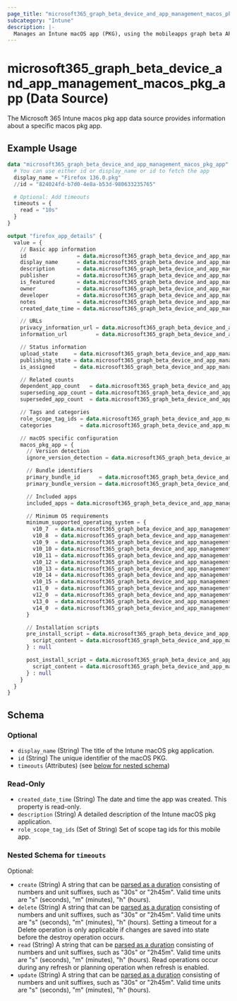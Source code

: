 ```yaml
---
page_title: "microsoft365_graph_beta_device_and_app_management_macos_pkg_app Data Source - terraform-provider-microsoft365"
subcategory: "Intune"
description: |-
  Manages an Intune macOS app (PKG), using the mobileapps graph beta API. Apps are deployed using the Microsoft Intune management agent for macOS.
---
```


# microsoft365_graph_beta_device_and_app_management_macos_pkg_app (Data Source)

The Microsoft 365 Intune macos pkg app data source provides information about a specific macos pkg app.

## Example Usage

```terraform
data "microsoft365_graph_beta_device_and_app_management_macos_pkg_app" "mozilla_firefox" {
  # You can use either id or display_name or id to fetch the app
  display_name = "Firefox 136.0.pkg"
  //id = "824024fd-b7d0-4e8a-b53d-980633235765"

  # Optional: Add timeouts
  timeouts = {
    read = "10s"
  }
}

output "firefox_app_details" {
  value = {
    // Basic app information
    id                = data.microsoft365_graph_beta_device_and_app_management_macos_pkg_app.mozilla_firefox.id
    display_name      = data.microsoft365_graph_beta_device_and_app_management_macos_pkg_app.mozilla_firefox.display_name
    description       = data.microsoft365_graph_beta_device_and_app_management_macos_pkg_app.mozilla_firefox.description
    publisher         = data.microsoft365_graph_beta_device_and_app_management_macos_pkg_app.mozilla_firefox.publisher
    is_featured       = data.microsoft365_graph_beta_device_and_app_management_macos_pkg_app.mozilla_firefox.is_featured
    owner             = data.microsoft365_graph_beta_device_and_app_management_macos_pkg_app.mozilla_firefox.owner
    developer         = data.microsoft365_graph_beta_device_and_app_management_macos_pkg_app.mozilla_firefox.developer
    notes             = data.microsoft365_graph_beta_device_and_app_management_macos_pkg_app.mozilla_firefox.notes
    created_date_time = data.microsoft365_graph_beta_device_and_app_management_macos_pkg_app.mozilla_firefox.created_date_time

    // URLs
    privacy_information_url = data.microsoft365_graph_beta_device_and_app_management_macos_pkg_app.mozilla_firefox.privacy_information_url
    information_url         = data.microsoft365_graph_beta_device_and_app_management_macos_pkg_app.mozilla_firefox.information_url

    // Status information
    upload_state     = data.microsoft365_graph_beta_device_and_app_management_macos_pkg_app.mozilla_firefox.upload_state
    publishing_state = data.microsoft365_graph_beta_device_and_app_management_macos_pkg_app.mozilla_firefox.publishing_state
    is_assigned      = data.microsoft365_graph_beta_device_and_app_management_macos_pkg_app.mozilla_firefox.is_assigned

    // Related counts
    dependent_app_count   = data.microsoft365_graph_beta_device_and_app_management_macos_pkg_app.mozilla_firefox.dependent_app_count
    superseding_app_count = data.microsoft365_graph_beta_device_and_app_management_macos_pkg_app.mozilla_firefox.superseding_app_count
    superseded_app_count  = data.microsoft365_graph_beta_device_and_app_management_macos_pkg_app.mozilla_firefox.superseded_app_count

    // Tags and categories
    role_scope_tag_ids = data.microsoft365_graph_beta_device_and_app_management_macos_pkg_app.mozilla_firefox.role_scope_tag_ids
    categories         = data.microsoft365_graph_beta_device_and_app_management_macos_pkg_app.mozilla_firefox.categories

    // macOS specific configuration
    macos_pkg_app = {
      // Version detection
      ignore_version_detection = data.microsoft365_graph_beta_device_and_app_management_macos_pkg_app.mozilla_firefox.macos_pkg_app.ignore_version_detection

      // Bundle identifiers
      primary_bundle_id      = data.microsoft365_graph_beta_device_and_app_management_macos_pkg_app.mozilla_firefox.macos_pkg_app.primary_bundle_id
      primary_bundle_version = data.microsoft365_graph_beta_device_and_app_management_macos_pkg_app.mozilla_firefox.macos_pkg_app.primary_bundle_version

      // Included apps
      included_apps = data.microsoft365_graph_beta_device_and_app_management_macos_pkg_app.mozilla_firefox.macos_pkg_app.included_apps

      // Minimum OS requirements
      minimum_supported_operating_system = {
        v10_7  = data.microsoft365_graph_beta_device_and_app_management_macos_pkg_app.mozilla_firefox.macos_pkg_app.minimum_supported_operating_system.v10_7
        v10_8  = data.microsoft365_graph_beta_device_and_app_management_macos_pkg_app.mozilla_firefox.macos_pkg_app.minimum_supported_operating_system.v10_8
        v10_9  = data.microsoft365_graph_beta_device_and_app_management_macos_pkg_app.mozilla_firefox.macos_pkg_app.minimum_supported_operating_system.v10_9
        v10_10 = data.microsoft365_graph_beta_device_and_app_management_macos_pkg_app.mozilla_firefox.macos_pkg_app.minimum_supported_operating_system.v10_10
        v10_11 = data.microsoft365_graph_beta_device_and_app_management_macos_pkg_app.mozilla_firefox.macos_pkg_app.minimum_supported_operating_system.v10_11
        v10_12 = data.microsoft365_graph_beta_device_and_app_management_macos_pkg_app.mozilla_firefox.macos_pkg_app.minimum_supported_operating_system.v10_12
        v10_13 = data.microsoft365_graph_beta_device_and_app_management_macos_pkg_app.mozilla_firefox.macos_pkg_app.minimum_supported_operating_system.v10_13
        v10_14 = data.microsoft365_graph_beta_device_and_app_management_macos_pkg_app.mozilla_firefox.macos_pkg_app.minimum_supported_operating_system.v10_14
        v10_15 = data.microsoft365_graph_beta_device_and_app_management_macos_pkg_app.mozilla_firefox.macos_pkg_app.minimum_supported_operating_system.v10_15
        v11_0  = data.microsoft365_graph_beta_device_and_app_management_macos_pkg_app.mozilla_firefox.macos_pkg_app.minimum_supported_operating_system.v11_0
        v12_0  = data.microsoft365_graph_beta_device_and_app_management_macos_pkg_app.mozilla_firefox.macos_pkg_app.minimum_supported_operating_system.v12_0
        v13_0  = data.microsoft365_graph_beta_device_and_app_management_macos_pkg_app.mozilla_firefox.macos_pkg_app.minimum_supported_operating_system.v13_0
        v14_0  = data.microsoft365_graph_beta_device_and_app_management_macos_pkg_app.mozilla_firefox.macos_pkg_app.minimum_supported_operating_system.v14_0
      }

      // Installation scripts
      pre_install_script = data.microsoft365_graph_beta_device_and_app_management_macos_pkg_app.mozilla_firefox.macos_pkg_app.pre_install_script != null ? {
        script_content = data.microsoft365_graph_beta_device_and_app_management_macos_pkg_app.mozilla_firefox.macos_pkg_app.pre_install_script.script_content
      } : null

      post_install_script = data.microsoft365_graph_beta_device_and_app_management_macos_pkg_app.mozilla_firefox.macos_pkg_app.post_install_script != null ? {
        script_content = data.microsoft365_graph_beta_device_and_app_management_macos_pkg_app.mozilla_firefox.macos_pkg_app.post_install_script.script_content
      } : null
    }
  }
}
```

<!-- schema generated by tfplugindocs -->
## Schema

### Optional

- `display_name` (String) The title of the Intune macOS pkg application.
- `id` (String) The unique identifier of the macOS PKG.
- `timeouts` (Attributes) (see [below for nested schema](#nestedatt--timeouts))

### Read-Only

- `created_date_time` (String) The date and time the app was created. This property is read-only.
- `description` (String) A detailed description of the Intune macOS pkg application.
- `role_scope_tag_ids` (Set of String) Set of scope tag ids for this mobile app.

<a id="nestedatt--timeouts"></a>
### Nested Schema for `timeouts`

Optional:

- `create` (String) A string that can be [parsed as a duration](https://pkg.go.dev/time#ParseDuration) consisting of numbers and unit suffixes, such as "30s" or "2h45m". Valid time units are "s" (seconds), "m" (minutes), "h" (hours).
- `delete` (String) A string that can be [parsed as a duration](https://pkg.go.dev/time#ParseDuration) consisting of numbers and unit suffixes, such as "30s" or "2h45m". Valid time units are "s" (seconds), "m" (minutes), "h" (hours). Setting a timeout for a Delete operation is only applicable if changes are saved into state before the destroy operation occurs.
- `read` (String) A string that can be [parsed as a duration](https://pkg.go.dev/time#ParseDuration) consisting of numbers and unit suffixes, such as "30s" or "2h45m". Valid time units are "s" (seconds), "m" (minutes), "h" (hours). Read operations occur during any refresh or planning operation when refresh is enabled.
- `update` (String) A string that can be [parsed as a duration](https://pkg.go.dev/time#ParseDuration) consisting of numbers and unit suffixes, such as "30s" or "2h45m". Valid time units are "s" (seconds), "m" (minutes), "h" (hours).
